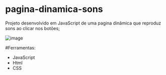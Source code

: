 # pagina-dinamica-sons
Projeto desenvolvido em JavaScript de uma pagina dinâmica que reproduz sons ao clicar nos botões;

![image](https://user-images.githubusercontent.com/52791979/228308619-a8655242-d897-445a-a66b-fd4d1c4dd7dd.png)

#Ferramentas:
- JavaScript
- Html
- CSS
